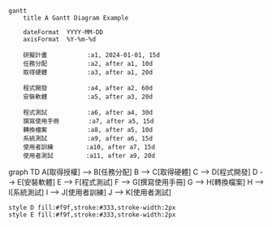 ```mermaid
gantt
    title A Gantt Diagram Example

    dateFormat  YYYY-MM-DD
    axisFormat  %Y-%m-%d

    研擬計畫           :a1, 2024-01-01, 15d
    任務分配           :a2, after a1, 10d
    取得硬體           :a3, after a1, 20d

    程式開發           :a4, after a2, 60d
    安裝軟體           :a5, after a3, 20d

    程式測試           :a6, after a4, 30d
    撰寫使用手冊        :a7, after a5, 15d
    轉換檔案           :a8, after a5, 10d
    系統測試           :a9, after a6, 15d
    使用者訓練         :a10, after a7, 15d
    使用者測試         :a11, after a9, 20d
```

graph TD
    A[取得授權] --> B[任務分配]
    B --> C[取得硬體]
    C --> D[程式開發]
    D --> E[安裝軟體]
    E --> F[程式測試]
    F --> G[撰寫使用手冊]
    G --> H[轉換檔案]
    H --> I[系統測試]
    I --> J[使用者訓練]
    J --> K[使用者測試]

    style D fill:#f9f,stroke:#333,stroke-width:2px
    style E fill:#f9f,stroke:#333,stroke-width:2px



